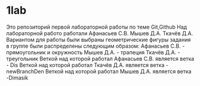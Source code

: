 # 1lab
Это репозиторий первой лабораторной работы по теме Git,Github
Над лабораторной работо работали Афанасьев С.В. Мышев Д.А. Ткачёв Д.А.
Вариантом для работы были выбраны геометрические фигуры
задания в группе были распределены следующим образом:
Афанасьев С.В. - прямоугольник и окружность
Мышев Д.А. - трапеция
Ткачёв Д.А. - треугольник
Веткой над которой работал Афанасьев С.В. является ветка - Dis
Веткой над которой работал Ткачёв Д.А. является ветка - newBranchDen
Веткой над которой работал Мышев Д.А. является ветка -Dimasik
